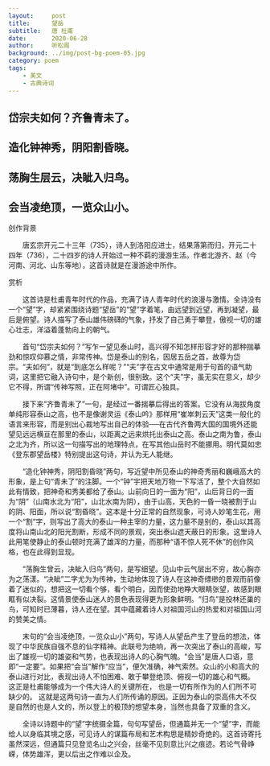 ```yaml
---
layout:     post
title:      望岳
subtitle:   唐 杜甫
date:       2020-06-28
author:     听松阁
background: ../img/post-bg-poem-05.jpg
category: poem
tags:
    - 美文
    - 古典诗词
---
```


## 岱宗夫如何？齐鲁青未了。

## 造化钟神秀，阴阳割昏晓。

## 荡胸生层云，决眦入归鸟。

## 会当凌绝顶，一览众山小。





创作背景

　　唐玄宗开元二十三年（735），诗人到洛阳应进士，结果落第而归，开元二十四年（736），二十四岁的诗人开始过一种不羁的漫游生活。作者北游齐、赵（今河南、河北、山东等地），这首诗就是在漫游途中所作。





赏析



　　这首诗是杜甫青年时代的作品，充满了诗人青年时代的浪漫与激情。全诗没有一个“望”字，却紧紧围绕诗题“望岳”的“望”字着笔，由远望到近望，再到凝望，最后是俯望。诗人描写了泰山雄伟磅礴的气象，抒发了自己勇于攀登，傲视一切的雄心壮志，洋溢着蓬勃向上的朝气。



　　首句“岱宗夫如何？”写乍一望见泰山时，高兴得不知怎样形容才好的那种揣摹劲和惊叹仰慕之情，非常传神。岱是泰山的别名，因居五岳之首，故尊为岱宗。“夫如何”，就是“到底怎么样呢？”“夫”字在古文中通常是用于句首的语气助词，这里把它融入诗句中，是个新创，很别致。这个“夫”字，虽无实在意义，却少它不得，所谓“传神写照，正在阿堵中”。可谓匠心独具。



　　接下来“齐鲁青未了”一句，是经过一番揣摹后得出的答案。它没有从海拔角度单纯形容泰山之高，也不是像谢灵运《泰山吟》那样用“崔崒刺云天”这类一般化的语言来形容，而是别出心裁地写出自己的体验──在古代齐鲁两大国的国境外还能望见远远横亘在那里的泰山，以距离之远来烘托出泰山之高。泰山之南为鲁，泰山之北为齐，所以这一句描写出的地理特点，在写其他山岳时不能挪用。明代莫如忠《登东郡望岳楼》特别提出这句诗，并认为无人能继。



　　“造化钟神秀，阴阳割昏晓”两句，写近望中所见泰山的神奇秀丽和巍峨高大的形象，是上句“青未了”的注脚。一个“钟”宇把天地万物一下写活了，整个大自然如此有情致，把神奇和秀美都给了泰山。山前向日的一面为“阳”，山后背日的一面为“阴”（山南水北为“阳”，山北水南为阴），由于山高，天色的一昏一晓被割于山的阴、阳面，所以说“割昏晓”。这本是十分正常的自然现象，可诗人妙笔生花，用一个“割”字，则写出了高大的泰山一种主宰的力量，这力量不是别的，泰山以其高度将山南山北的阳光割断，形成不同的景观，突出泰山遮天蔽日的形象。这里诗人此用笔使静止的泰山顿时充满了雄浑的力量，而那种“语不惊人死不休”的创作风格，也在此得到显现。



　　“荡胸生曾云，决眦入归鸟”两句，是写细望。见山中云气层出不穷，故心胸亦为之荡漾。“决眦”二字尤为为传神，生动地体现了诗人在这神奇缥缈的景观而前像着了迷似的，想把这一切看个够，看个明白，因而使劲地睁大眼睛张望，故感到眼眶有似决裂。这情景使泰山迷人的景色表现得更为形象鲜明。“归鸟”是投林还巢的鸟，可知时已薄暮，诗人还在望。其中蕴藏着诗人对祖国河山的热爱和对祖国山河的赞美之情。



　　末句的“会当凌绝顶，一览众山小”两句，写诗人从望岳产生了登岳的想法，体现了中华民族自强不息的仙字精神。此联号为绝响，再一次突出了泰山的高峻，写出了雄视一切的雄姿和气势，也表现出诗人的心胸气魄。“会当”是唐人口语，意即“一定要”。如果把“会当”解作“应当”，便欠准确，神气索然。众山的小和高大的泰山进行对比，表现出诗人不怕困难、敢于攀登绝顶、俯视一切的雄心和气概。 这正是杜甫能够成为一个伟大诗人的关键所在， 也是一切有所作为的人们所不可缺少的。 这就是这两句诗一直为人们所传诵的原因。正因为泰山的崇高伟大不仅是自然的也是人文的，所以登上的极顶的想望本身，当然也具备了双重的含义。



　　全诗以诗题中的“望”字统摄全篇，句句写望岳，但通篇并无一个“望”字，而能给人以身临其境之感，可见诗人的谋篇布局和艺术构思是精妙奇绝的。这首诗寄托虽然深远，但通篇只见登览名山之兴会，丝毫不见刻意比兴之痕迹。若论气骨峥嵘，体势雄浑，更以后出之作难以企及。
